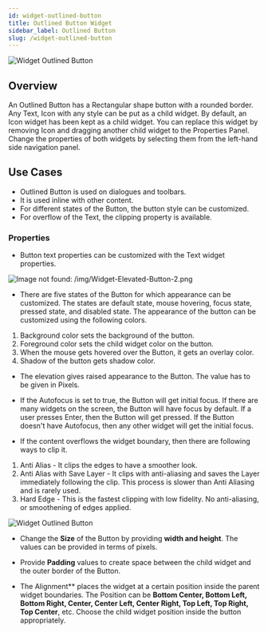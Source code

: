 ```yaml
---
id: widget-outlined-button
title: Outlined Button Widget
sidebar_label: Outlined Button
slug: /widget-outlined-button
---
```


![Widget Outlined Button](/img/Widget-Outlined-Button-1.png)

## Overview

An Outlined Button has a Rectangular shape button with a rounded border. Any Text, Icon with any style can be put as a child widget. By default, an Icon widget has been kept as a child widget. You can replace this widget by removing Icon and dragging another child widget to the Properties Panel. Change the properties of both widgets by selecting them from the left-hand side navigation panel.

##  Use Cases

* Outlined Button is used on dialogues and toolbars.
* It is used inline with other content.
* For different states of the Button, the button style can be customized.
* For overflow of the Text, the clipping property is available.

### Properties

* Button text properties can be customized with the Text widget properties.

![Image not found: /img/Widget-Elevated-Button-2.png](/img/Widget-Elevated-Button-2.png "Image not found: /img/Widget-Elevated-Button-2.png")

* There are five states of the Button for which appearance can be customized. The states are default state, mouse hovering, focus state, pressed state, and disabled state. The appearance of the button can be customized using the following colors.

1. Background color sets the background of the button. 
2. Foreground color sets the child widget color on the button. 
3. When the mouse gets hovered over the Button, it gets an overlay color. 
4. Shadow of the button gets shadow color.

* The elevation gives raised appearance to the Button. The value has to be given in Pixels.

* If the Autofocus is set to true, the Button will get initial focus. If there are many widgets on the screen, the Button will have focus by default. If a user presses Enter, then the Button will get pressed. If the Button doesn't have Autofocus, then any other widget will get the initial focus.

* If the content overflows the widget boundary, then there are following ways to clip it.

1. Anti Alias - It clips the edges to have a smoother look. 
2. Anti Alias with Save Layer - It clips with anti-aliasing and saves the Layer immediately following the clip. This process is slower than Anti Aliasing and is rarely used.
3. Hard Edge - This is the fastest clipping with low fidelity. No anti-aliasing, or smoothening of edges applied.

![Widget Outlined Button](/img/Widget-Elevated-Button-3.png)

* Change the **Size** of the Button by providing **width and height**. The values can be provided in terms of pixels.

* Provide **Padding** values to create space between the child widget and the outer border of the Button. 

* The Alignment** places the widget at a certain position inside the parent widget boundaries. The Position can be **Bottom Center, Bottom Left, Bottom Right, Center, Center Left, Center Right, Top Left, Top Right, Top Center**, etc. Choose the child widget position inside the button appropriately.